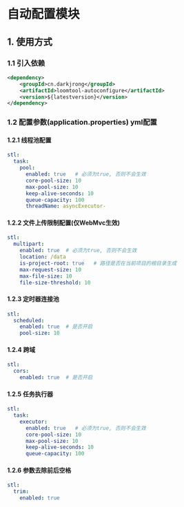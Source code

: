 # 自动配置模块

## 1. 使用方式
### 1.1 引入依赖
```xml
<dependency>
    <groupId>cn.darkjrong</groupId>
    <artifactId>loomtool-autoconfigure</artifactId>
    <version>${latestversion}</version>
</dependency>
```

### 1.2 配置参数(application.properties)  yml配置
#### 1.2.1 线程池配置
```yaml
stl:
  task:
    pool:
      enabled: true   # 必须为true, 否则不会生效
      core-pool-size: 10  
      max-pool-size: 10    
      keep-alive-seconds: 10
      queue-capacity: 100
      threadName: asyncExecutor-
```

#### 1.2.2 文件上传限制配置(仅WebMvc生效)
```yaml
stl:
  multipart:
    enabled: true  # 必须为true, 否则不会生效
    location: /data   
    is-project-root: true   # 路径是否在当前项目的根目录生成
    max-request-size: 10
    max-file-size: 10
    file-size-threshold: 10
```

#### 1.2.3 定时器连接池
```yaml
stl:
  scheduled:
    enabled: true  # 是否开启
    pool-size: 10
```

#### 1.2.4 跨域
```yaml
stl:
  cors:
    enabled: true  # 是否开启
```

#### 1.2.5 任务执行器
```yaml
stl:
  task:
    executor:
      enabled: true   # 必须为true, 否则不会生效
      core-pool-size: 10  
      max-pool-size: 10    
      keep-alive-seconds: 10
      queue-capacity: 100
```

#### 1.2.6 参数去除前后空格
```yaml
stl:
  trim:
    enabled: true
```























